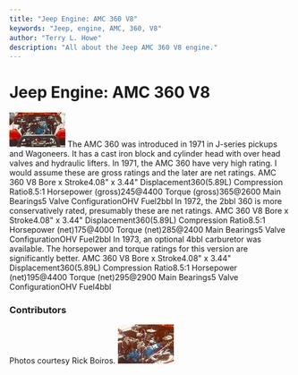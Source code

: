 ```yaml
---
title: "Jeep Engine: AMC 360 V8"
keywords: "Jeep, engine, AMC, 360, V8"
author: "Terry L. Howe"
description: "All about the Jeep AMC 360 V8 engine."
---
```


# Jeep Engine: AMC 360 V8
[![360 V8](360T.jpg)](360.jpg)
The AMC 360 was introduced in 1971 in J-series pickups and
Wagoneers.  It has a cast iron block and cylinder head with
over head valves and hydraulic lifters.
In 1971, the AMC 360 have very high rating.  I would assume
these are gross ratings and the later are net ratings.
AMC 360 V8
Bore x Stroke4.08" x 3.44"
Displacement360(5.89L)
Compression Ratio8.5:1
Horsepower (gross)245@4400
Torque (gross)365@2600
Main Bearings5
Valve ConfigurationOHV
Fuel2bbl
In 1972, the 2bbl 360 is more conservatively rated, presumably these
are net ratings.
AMC 360 V8
Bore x Stroke4.08" x 3.44"
Displacement360(5.89L)
Compression Ratio8.5:1
Horsepower (net)175@4000
Torque (net)285@2400
Main Bearings5
Valve ConfigurationOHV
Fuel2bbl
In 1973, an optional 4bbl carburetor was available.  The horsepower
and torque ratings for this version are significantly better.
AMC 360 V8
Bore x Stroke4.08" x 3.44"
Displacement360(5.89L)
Compression Ratio8.5:1
Horsepower (net)195@4400
Torque (net)295@2900
Main Bearings5
Valve ConfigurationOHV
Fuel4bbl
### Contributors
Photos courtesy Rick Boiros.
[![360 V8 side](360sT.jpg)](360s.jpg)